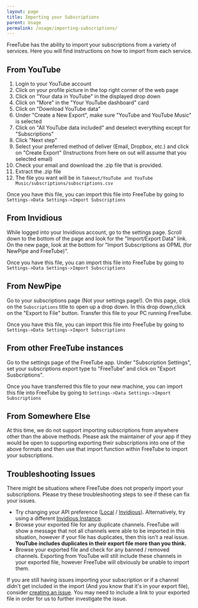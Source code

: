 ```yaml
---
layout: page
title: Importing your Subscriptions
parent: Usage
permalink: /usage/importing-subscriptions/
---
```


FreeTube has the ability to import your subscriptions from a variety of services. Here you will find instructions on how to import from each service.

## From YouTube

1. Login to your YouTube account
2. Click on your profile picture in the top right corner of the web page
3. Click on "Your data in YouTube" in the displayed drop down
4. Click on "More" in the "Your YouTube dashboard" card
5. Click on "Download YouTube data"
6. Under "Create a New Export", make sure "YouTube and YouTube Music" is selected
7. Click on "All YouTube data included" and deselect everything except for "Subscriptions"
8. Click "Next step"
9. Select your preferred method of deliver (Email, Dropbox, etc.) and click on "Create Export" (Instructions from here on out will assume that you selected email)
10. Check your email and download the .zip file that is provided.
11. Extract the .zip file
12. The file you want will be in `Takeout/YouTube and YouTube Music/subscriptions/subscriptions.csv`

Once you have this file, you can import this file into FreeTube by going to `Settings->Data Settings->Import Subscriptions`

## From Invidious

While logged into your Invidious account, go to the settings page. Scroll down to the bottom of the page and look for the "Import/Export Data" link. On the new page, look at the bottom for "Import Subscriptions as OPML (for NewPipe and FreeTube)".

Once you have this file, you can import this file into FreeTube by going to `Settings->Data Settings->Import Subscriptions`

## From NewPipe

Go to your subscriptions page (Not your settings page!). On this page, click on the `Subscriptions` title to open up a drop down. In this drop down,click on the "Export to File" button. Transfer this file to your PC running FreeTube.

Once you have this file, you can import this file into FreeTube by going to `Settings->Data Settings->Import Subscriptions`

## From other FreeTube instances

Go to the settings page of the FreeTube app. Under "Subscription Settings", set your subscriptions export type to "FreeTube" and click on "Export Susbcriptions".

Once you have transferred this file to your new machine, you can import this file into FreeTube by going to `Settings->Data Settings->Import Subscriptions`

## From Somewhere Else

At this time, we do not support importing subscriptions from anywhere other than the above methods. Please ask the maintainer of your app if they would be open to supporting exporting their subscriptions into one of the above formats and then use that import function within FreeTube to import your subscriptions.

## Troubleshooting Issues

There might be situations where FreeTube does not properly import your subscriptions. Please try these troubleshooting steps to see if these can fix your issues.

- Try changing your API preference ([Local](/usage/local-api) / [Invidious](/usage/invidious-api)). Alternatively, try using a different [Invidious Instance](https://api.invidious.io/).
- Browse your exported file for any duplicate channels. FreeTube will show a message that not all channels were able to be imported in this situation, however if your file has duplicates, then this isn't a real issue. **YouTube includes duplicates in their export file more than you think.**
- Browse your exported file and check for any banned / removed channels. Exporting from YouTube will still include these channels in your exported file, however FreeTube will obviously be unable to import them.

If you are still having issues importing your subscription or if a channel didn't get included in the import (And you know that it's in your export file), consider [creating an issue](/community/creating-an-issue). You may need to include a link to your exported file in order for us to further investigate the issue.
